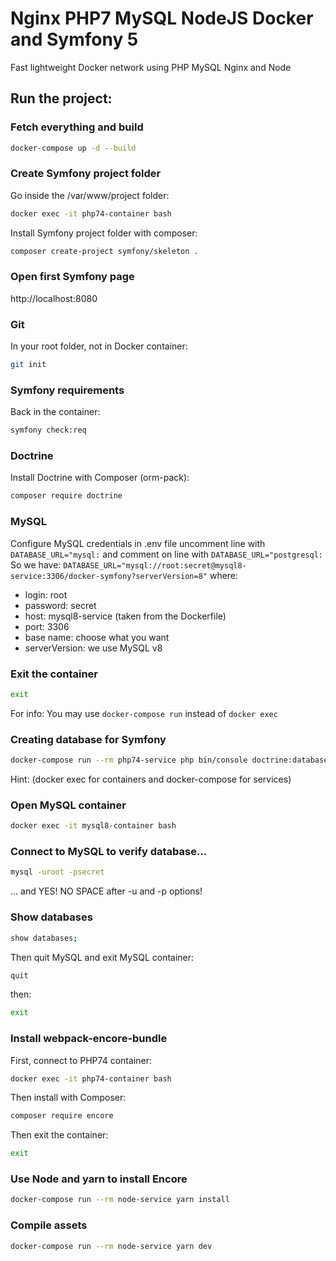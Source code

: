 # Nginx PHP7 MySQL NodeJS Docker and Symfony 5

Fast lightweight Docker network using PHP MySQL Nginx and Node

## Run the project:

### Fetch everything and build
```bash
docker-compose up -d --build
```

### Create Symfony project folder
Go inside the /var/www/project folder:
```bash
docker exec -it php74-container bash
```

Install Symfony project folder with composer:
```bash
composer create-project symfony/skeleton .
```

### Open first Symfony page
http://localhost:8080

### Git
In your root folder, not in Docker container:
```bash
git init
```

### Symfony requirements
Back in the container:
```bash
symfony check:req
```

### Doctrine
Install Doctrine with Composer (orm-pack):
```bash
composer require doctrine
```

### MySQL
Configure MySQL credentials in .env file
uncomment line with `DATABASE_URL="mysql:`
and comment on line with `DATABASE_URL="postgresql:`
So we have: `DATABASE_URL="mysql://root:secret@mysql8-service:3306/docker-symfony?serverVersion=8"`
where:
* login: root
* password: secret
* host: mysql8-service (taken from the Dockerfile)
* port: 3306
* base name: choose what you want
* serverVersion: we use MySQL v8

### Exit the container
```bash
exit
```

For info: 
You may use `docker-compose run` instead of `docker exec`

### Creating database for Symfony
```bash
docker-compose run --rm php74-service php bin/console doctrine:database:create
```

Hint:
(docker exec for containers and docker-compose for services)

### Open MySQL container
```bash
docker exec -it mysql8-container bash
```

### Connect to MySQL to verify database...
```bash
mysql -uroot -psecret
```
... and YES! NO SPACE after -u and -p options!

### Show databases
```bash
show databases;
```

Then quit MySQL and exit MySQL container:
```bash
quit
```
then:
```bash
exit
```

### Install webpack-encore-bundle
First, connect to PHP74 container:
```bash
docker exec -it php74-container bash
```

Then install with Composer:
```bash
composer require encore
```
Then exit the container:
```bash
exit
```

### Use Node and yarn to install Encore
```bash
docker-compose run --rm node-service yarn install
```

### Compile assets
```bash
docker-compose run --rm node-service yarn dev
```